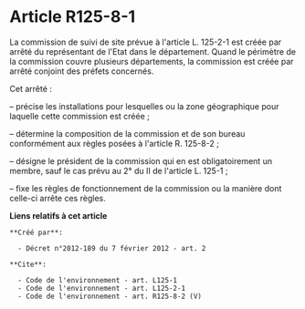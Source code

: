 # Article R125-8-1

La commission de suivi de site prévue à l'article L. 125-2-1 est créée par arrêté du représentant de l'Etat dans le
département. Quand le périmètre de la commission couvre plusieurs départements, la commission est créée par arrêté conjoint
des préfets concernés.

Cet arrêté :

– précise les installations pour lesquelles ou la zone géographique pour laquelle cette commission est créée ;

– détermine la composition de la commission et de son bureau conformément aux règles posées à l'article R. 125-8-2 ;

– désigne le président de la commission qui en est obligatoirement un membre, sauf le cas prévu au 2° du II de l'article L.
125-1 ;

– fixe les règles de fonctionnement de la commission ou la manière dont celle-ci arrête ces règles.

**Liens relatifs à cet article**

	**Créé par**:

	  - Décret n°2012-189 du 7 février 2012 - art. 2

	**Cite**:

	  - Code de l'environnement - art. L125-1
	  - Code de l'environnement - art. L125-2-1
	  - Code de l'environnement - art. R125-8-2 (V)
